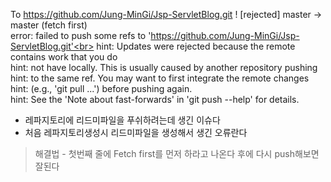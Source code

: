 
To https://github.com/Jung-MinGi/Jsp-ServletBlog.git
 ! [rejected]        master -> master (fetch first)<br>
error: failed to push some refs to 'https://github.com/Jung-MinGi/Jsp-ServletBlog.git'<br>
hint: Updates were rejected because the remote contains work that you do<br>
hint: not have locally. This is usually caused by another repository pushing<br>
hint: to the same ref. You may want to first integrate the remote changes<br>
hint: (e.g., 'git pull ...') before pushing again.<br>
hint: See the 'Note about fast-forwards' in 'git push --help' for details.<br>

* 레파지토리에 리드미파일을 푸쉬하려는데 생긴 이슈다
* 처음 레파지토리생성시 리드미파일을 생성해서 생긴 오류란다 
>   해결법 - 첫번째 줄에 Fetch first를 먼저 하라고 나온다
후에 다시 push해보면 잘된다
